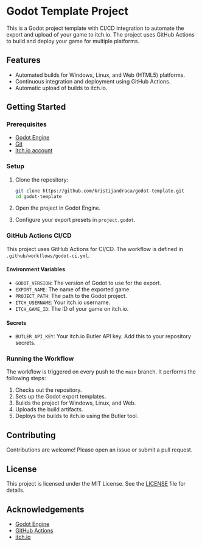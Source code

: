 # Godot Template Project

This is a Godot project template with CI/CD integration to automate the export and upload of your game to itch.io. The project uses GitHub Actions to build and deploy your game for multiple platforms.

## Features

- Automated builds for Windows, Linux, and Web (HTML5) platforms.
- Continuous integration and deployment using GitHub Actions.
- Automatic upload of builds to itch.io.

## Getting Started

### Prerequisites

- [Godot Engine](https://godotengine.org/download)
- [Git](https://git-scm.com/)
- [itch.io account](https://itch.io/)

### Setup

1. Clone the repository:
    ```sh
    git clone https://github.com/kristijandraca/godot-template.git
    cd godot-template
    ```

2. Open the project in Godot Engine.

3. Configure your export presets in `project.godot`.

### GitHub Actions CI/CD

This project uses GitHub Actions for CI/CD. The workflow is defined in `.github/workflows/godot-ci.yml`.

#### Environment Variables

- `GODOT_VERSION`: The version of Godot to use for the export.
- `EXPORT_NAME`: The name of the exported game.
- `PROJECT_PATH`: The path to the Godot project.
- `ITCH_USERNAME`: Your itch.io username.
- `ITCH_GAME_ID`: The ID of your game on itch.io.

#### Secrets

- `BUTLER_API_KEY`: Your itch.io Butler API key. Add this to your repository secrets.

### Running the Workflow

The workflow is triggered on every push to the `main` branch. It performs the following steps:

1. Checks out the repository.
2. Sets up the Godot export templates.
3. Builds the project for Windows, Linux, and Web.
4. Uploads the build artifacts.
5. Deploys the builds to itch.io using the Butler tool.

## Contributing

Contributions are welcome! Please open an issue or submit a pull request.

## License

This project is licensed under the MIT License. See the [LICENSE](LICENSE) file for details.

## Acknowledgements

- [Godot Engine](https://godotengine.org/)
- [GitHub Actions](https://github.com/features/actions)
- [itch.io](https://itch.io/)
